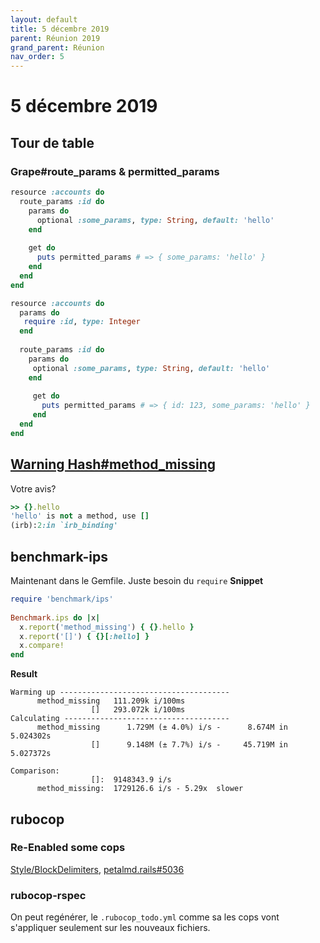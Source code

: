 ```yaml
---
layout: default
title: 5 décembre 2019
parent: Réunion 2019
grand_parent: Réunion
nav_order: 5
---
```


# 5 décembre 2019

## Tour de table

### Grape#route_params & permitted_params

```ruby  
resource :accounts do    
  route_params :id do    
    params do    
      optional :some_params, type: String, default: 'hello'    
    end    
    
    get do    
      puts permitted_params # => { some_params: 'hello' }    
    end    
  end  
end  
```

```ruby  
resource :accounts do  
  params do
   require :id, type: Integer 
  end
  
  route_params :id do
    params do
     optional :some_params, type: String, default: 'hello'
    end  
  
     get do 
       puts permitted_params # => { id: 123, some_params: 'hello' } 
     end
  end
end
```

## [Warning Hash#method_missing](https://github.com/petalmd/petalmd.rails/pull/5030)
Votre avis?

```ruby
>> {}.hello
'hello' is not a method, use [] 
(irb):2:in `irb_binding'
```

## benchmark-ips
Maintenant dans le Gemfile. Juste besoin du `require`
**Snippet**
```ruby
require 'benchmark/ips'  
  
Benchmark.ips do |x|  
  x.report('method_missing') { {}.hello }  
  x.report('[]') { {}[:hello] }  
  x.compare!  
end
```

**Result**
```
Warming up --------------------------------------
      method_missing   111.209k i/100ms
                  []   293.072k i/100ms
Calculating -------------------------------------
      method_missing      1.729M (± 4.0%) i/s -      8.674M in   5.024302s
                  []      9.148M (± 7.7%) i/s -     45.719M in   5.027372s

Comparison:
                  []:  9148343.9 i/s
      method_missing:  1729126.6 i/s - 5.29x  slower
```

## rubocop

### Re-Enabled some cops

[Style/BlockDelimiters](https://docs.rubocop.org/en/stable/cops_style/#styleblockdelimiters), [petalmd.rails#5036](https://github.com/petalmd/petalmd.rails/pull/5036)

### rubocop-rspec
On peut regénérer, le `.rubocop_todo.yml` comme sa les cops vont s'appliquer seulement sur les nouveaux fichiers.
<!--stackedit_data:
eyJoaXN0b3J5IjpbLTM3OTE1MTQ1MiwtMTkyMDc3NzgyMSw1Mj
I1MzI1MDEsMjEzMjE4NTM2LC05NTAxNTI2ODAsMjc0NTM0NzEx
LDczMDk5ODExNl19
-->